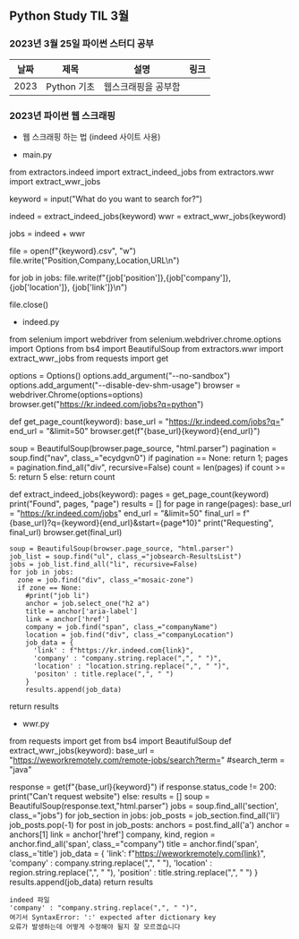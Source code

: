 ## Python Study TIL 3월 

###  2023년 3월 25일 파이썬 스터디 공부 
| 날짜       | 제목               | 설명                                | 링크                                                                             |
| ---------- | ------------------ | ----------------------------------- | -------------------------------------------------------------------------------- |
| 2023 |Python 기초  | 웹스크래핑을 공부함          |  |   |

### 2023년  파이썬 웹 스크래핑 

* 웹 스크래핑 하는 법 (indeed 사이트 사용)

- main.py

from extractors.indeed import extract_indeed_jobs
from extractors.wwr import extract_wwr_jobs

keyword = input("What do you want to search for?")

indeed = extract_indeed_jobs(keyword)
wwr = extract_wwr_jobs(keyword)

jobs = indeed + wwr

file = open(f"{keyword}.csv", "w")
file.write("Position,Company,Location,URL\n")

for job in jobs:
  file.write(f"{job['position']},{job['company']}, {job['location']}, {job['link']}\n")

file.close()

- indeed.py

from selenium import webdriver
from selenium.webdriver.chrome.options import Options
from bs4 import BeautifulSoup
from extractors.wwr import extract_wwr_jobs
from requests import get

options = Options()
options.add_argument("--no-sandbox")
options.add_argument("--disable-dev-shm-usage")
browser = webdriver.Chrome(options=options)
browser.get("https://kr.indeed.com/jobs?q=python")

def get_page_count(keyword):
  base_url = "https://kr.indeed.com/jobs?q="
  end_url = "&limit=50"
  browser.get(f"{base_url}{keyword}{end_url}")
  
  soup = BeautifulSoup(browser.page_source, "html.parser")
  pagination = soup.find("nav", class_="ecydgvn0")
  if pagination == None:
    return 1;
  pages = pagination.find_all("div", recursive=False)
  count = len(pages)
  if count >= 5:
    return 5
  else:
    return count
  

def extract_indeed_jobs(keyword):
  pages = get_page_count(keyword)
  print("Found", pages, "page")
  results = []
  for page in range(pages):
    base_url = "https://kr.indeed.com/jobs"
    end_url = "&limit=50"
    final_url = f"{base_url}?q={keyword}{end_url}&start={page*10}"
    print("Requesting", final_url)
    browser.get(final_url)
    
    soup = BeautifulSoup(browser.page_source, "html.parser")
    job_list = soup.find("ul", class_="jobsearch-ResultsList")
    jobs = job_list.find_all("li", recursive=False)
    for job in jobs:
      zone = job.find("div", class_="mosaic-zone")
      if zone == None:
        #print("job li")
        anchor = job.select_one("h2 a")
        title = anchor['aria-label']
        link = anchor['href']
        company = job.find("span", class_="companyName")
        location = job.find("div", class_="companyLocation")
        job_data = {
          'link' : f"https://kr.indeed.com{link}",
          'company' : "company.string.replace(",", " ")",
          'location' : "location.string.replace(",", " ")",
          'positon' : title.replace(",", " ")
        }
        results.append(job_data)
  return results
  
  
  - wwr.py
  
  from requests import get
from bs4 import BeautifulSoup
def extract_wwr_jobs(keyword):
  base_url = "https://weworkremotely.com/remote-jobs/search?term="
  #search_term = "java"
  
  response = get(f"{base_url}{keyword}")
  if response.status_code != 200:
    print("Can't request website")
  else:
    results = []
    soup = BeautifulSoup(response.text,"html.parser")
    jobs = soup.find_all('section', class_="jobs")
    for job_section in jobs:
      job_posts = job_section.find_all('li')
      job_posts.pop(-1)
      for post in job_posts:
        anchors = post.find_all('a')
        anchor = anchors[1]
        link = anchor['href']
        company, kind, region = anchor.find_all('span', class_="company")
        title = anchor.find('span', class_='title')
        job_data = {
          'link': f"https://weworkremotely.com{link}",
          'company' : company.string.replace(",", " "),
          'location' : region.string.replace(",", " "),
          'position' : title.string.replace(",", " ")
        }
        results.append(job_data)
    return results
    
    
    indeed 파일 
    'company' : "company.string.replace(",", " ")",
    여기서 SyntaxError: ':' expected after dictionary key
    오류가 발생하는데 어떻게 수정해야 될지 잘 모르겠습니다
